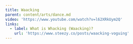 ```yaml
---
title: Waacking
parent: content/arts/dance.md
video: 'https://www.youtube.com/watch?v=l62XRkUym2Q'
links:
  - label: What is Whacking (Waacking)?
    url: 'https://www.steezy.co/posts/waacking-voguing'
---
```


